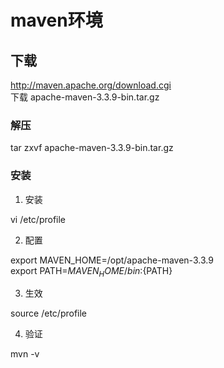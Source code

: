 # maven环境
## 下载
http://maven.apache.org/download.cgi	
下载 apache-maven-3.3.9-bin.tar.gz
### 解压
>
tar zxvf apache-maven-3.3.9-bin.tar.gz

### 安装

1. 安装
>
vi /etc/profile

2. 配置
>
export MAVEN_HOME=/opt/apache-maven-3.3.9	
export PATH=${MAVEN_HOME}/bin:${PATH}

3. 生效		
>
source /etc/profile

4. 验证		
>
mvn -v